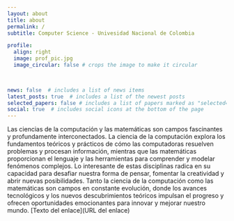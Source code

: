 ```yaml
---
layout: about
title: about
permalink: /
subtitle: Computer Science - Univesidad Nacional de Colombia

profile:
  align: right
  image: prof_pic.jpg
  image_circular: false # crops the image to make it circular
  


news: false  # includes a list of news items
latest_posts: true  # includes a list of the newest posts
selected_papers: false # includes a list of papers marked as "selected={true}"
social: true  # includes social icons at the bottom of the page
---
```

Las ciencias de la computación y las matemáticas son campos fascinantes y profundamente interconectados. La ciencia de la computación explora los fundamentos teóricos y prácticos de cómo las computadoras resuelven problemas y procesan información, mientras que las matemáticas proporcionan el lenguaje y las herramientas para comprender y modelar fenómenos complejos. Lo interesante de estas disciplinas radica en su capacidad para desafiar nuestra forma de pensar, fomentar la creatividad y abrir nuevas posibilidades. Tanto la ciencia de la computación como las matemáticas son campos en constante evolución, donde los avances tecnológicos y los nuevos descubrimientos teóricos impulsan el progreso y ofrecen oportunidades emocionantes para innovar y mejorar nuestro mundo. [Texto del enlace](URL del enlace)


